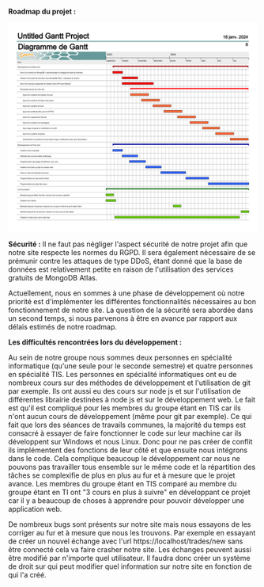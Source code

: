 **Roadmap du projet :**

<p align="center">
    <img src="Images_rapport/Roadmap_Gantt.png" width="1500">
</p>

**Sécurité :**
Il ne faut pas négliger l'aspect sécurité de notre projet afin que notre site respecte les normes du RGPD. Il sera également nécessaire de se prémunir contre les attaques de type DDoS, étant donné que la base de données est relativement petite en raison de l'utilisation des services gratuits de MongoDB Atlas.

Actuellement, nous en sommes à une phase de développement où notre priorité est d'implémenter les différentes fonctionnalités nécessaires au bon fonctionnement de notre site. La question de la sécurité sera abordée dans un second temps, si nous parvenons à être en avance par rapport aux délais estimés de notre roadmap.


**Les difficultés rencontrées lors du développement :**

Au sein de notre groupe nous sommes deux personnes en spécialité informatique (qu'une seule pour le seconde semestre) et quatre personnes en spécialité TIS. Les personnes en spécialité informatiques ont eu de nombreux cours sur des méthodes de développement et l'utilisation de git par exemple. Ils ont aussi eu des cours sur node js et sur l'utilisation de différentes librairie destinées à node js et sur le développement web. Le fait est qu'il est compliqué pour les membres du groupe étant en TIS car ils n'ont aucun cours de développement (même pour git par exemple). Ce qui fait que lors des séances de travails communes, la majorité du temps est consacré à essayer de faire fonctionner le code sur leur machine car ils développent sur Windows et nous Linux. Donc pour ne pas créer de conflit ils implémentent des fonctions de leur côté et que ensuite nous intégrons dans le code. Cela complique beaucoup le développement car nous ne pouvons pas travailler tous ensemble sur le même code et la répartition des tâches se complexifie de plus en plus au fur et à mesure que le projet avance. Les membres du groupe étant en TIS comparé au membre du groupe étant en TI ont "3 cours en plus à suivre" en développant ce projet car il y a beaucoup de choses à apprendre pour pouvoir développer une application web.

De nombreux bugs sont présents sur notre site mais nous essayons de les corriger au fur et à mesure que nous les trouvons. Par exemple en essayant de créer un nouvel échange avec l'url https://localhost/trades/new sans être connecté cela va faire crasher notre site. Les échanges peuvent aussi être modifié par n'importe quel utilisateur. Il faudra donc créer un système de droit sur qui peut modifier quel information sur notre site en fonction de qui l'a créé.

